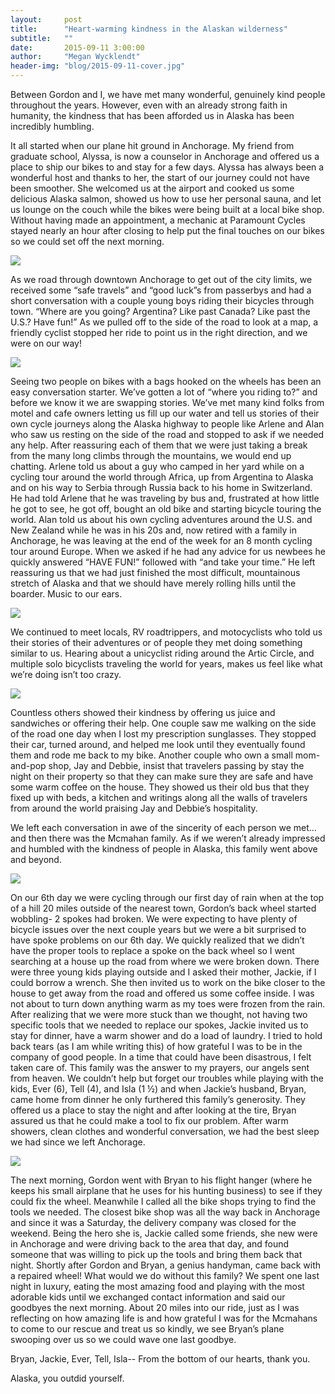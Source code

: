 ```yaml
---
layout:     post
title:      "Heart-warming kindness in the Alaskan wilderness"
subtitle:   ""
date:       2015-09-11 3:00:00
author:     "Megan Wycklendt"
header-img: "blog/2015-09-11-cover.jpg"
---
```

Between Gordon and I, we have met many wonderful, genuinely kind people throughout the years. However, even with an already strong faith in humanity, the kindness that has been afforded us in Alaska has been incredibly humbling.

It all started when our plane hit ground in Anchorage. My friend from graduate school, Alyssa, is now a counselor in Anchorage and offered us a place to ship our bikes to and stay for a few days. Alyssa has always been a wonderful host and thanks to her, the start of our journey could not have been smoother. She welcomed us at the airport and cooked us some delicious Alaska salmon, showed us how to use her personal sauna, and let us lounge on the couch while the bikes were being built at a local
bike shop.  Without having made an appointment, a mechanic at Paramount Cycles stayed nearly an hour after closing to help put the final touches on our bikes so we could set off the next morning.

<img class="img-responsive center-block" src ="{{ site.url }}/blog/2015-09-11-start.JPG"/>

As we road through downtown Anchorage to get out of the city limits, we received some “safe travels” and “good luck”s from passerbys and had a short conversation with a couple young boys riding their bicycles through town. “Where are you going? Argentina? Like past Canada? Like past the U.S.? Have fun!” As we pulled off to the side of the road to look at a map, a friendly cyclist stopped her ride to point us in the right direction, and we were on our way!

<img class="img-responsive center-block" src ="{{ site.url }}/blog/2015-09-11-roadside.jpg"/>

Seeing two people on bikes with a bags hooked on the wheels has been an easy conversation starter. We’ve gotten a lot of “where you riding to?” and before we know it we are swapping stories. We’ve met many kind folks from motel and cafe owners letting us fill up our water and tell us stories of their own cycle journeys along the Alaska highway to people like Arlene and Alan who saw us resting on the side of the road and stopped to ask if we needed any help. After reassuring each of them that we
were just taking a break from the many long climbs through the mountains, we would end up chatting. Arlene told us about a guy who camped in her yard while on a cycling tour around the world through Africa, up from Argentina to Alaska and on his way to Serbia through Russia back to his home in Switzerland. He had told Arlene that he was traveling by bus and, frustrated at how little he got to see, he got off, bought an old bike and starting bicycle touring the world. Alan told us about his own
cycling adventures around the U.S. and New Zealand while he was in his 20s and, now retired with a family in Anchorage, he was leaving at the end of the week for an 8 month cycling tour around Europe. When we asked if he had any advice for us newbees he quickly answered  “HAVE FUN!” followed with “and take your time.” He left reassuring us that we had just finished the most difficult, mountainous stretch of Alaska and that we should have merely rolling hills until the boarder. Music to our ears.

<img class="img-responsive center-block" src ="{{ site.url }}/blog/2015-09-11-peace.jpg"/>

We continued to meet locals, RV roadtrippers, and motocyclists who told us their stories of their adventures or of people they met doing something similar to us. Hearing about a unicyclist riding around the Artic Circle, and multiple solo bicyclists traveling the world for years, makes us feel like what we’re doing isn’t too crazy.

<img class="img-responsive center-block" src ="{{ site.url }}/blog/2015-09-11-roadside2.jpg"/>

Countless others showed their kindness by offering us juice and sandwiches or offering their help. One couple saw me walking on the side of the road one day when I lost my prescription sunglasses. They stopped their car, turned around, and helped me look until they eventually found them and rode me back to my bike. Another couple who own a small mom-and-pop shop, Jay and Debbie, insist that travelers passing by stay the night on their property so that they can make sure they are safe and have
some warm coffee on the house. They showed us their old bus that they fixed up with beds, a kitchen and writings along all the walls of travelers from around the world praising Jay and Debbie’s hospitality.

We left each conversation in awe of the sincerity of each person we met… and then there was the Mcmahan family. As if we weren’t already impressed and humbled with the kindness of people in Alaska, this family went above and beyond.

<img class="img-responsive center-block" src ="{{ site.url }}/blog/2015-09-11-family.jpg"/>

On our 6th day we were cycling through our first day of rain when at the top of a hill 20 miles outside of the nearest town, Gordon’s back wheel started wobbling- 2 spokes had broken. We were expecting to have plenty of bicycle issues over the next couple years but we were a bit surprised to have spoke problems on our 6th day. We quickly realized that we didn’t have the proper tools to replace a spoke on the back wheel so I went searching at a house up the road from where we were broken down.
There were three young kids playing outside and I asked their mother, Jackie, if I could borrow a wrench. She then invited us to work on the bike closer to the house to get away from the road and offered us some coffee inside. I was not about to turn down anything warm as my toes were frozen from the rain. After realizing that we were more stuck than we thought, not having two specific tools that we needed to replace our spokes, Jackie invited us to stay for dinner, have a warm shower and do a
load of laundry. I tried to hold back tears (as I am while writing this) of how grateful I was to be in the company of good people. In a time that could have been disastrous, I felt taken care of. This family was the answer to my prayers, our angels sent from heaven. We couldn’t help but forget our troubles while playing with the kids, Ever (6), Tell (4), and Isla (1 ½) and when Jackie’s husband, Bryan, came home from dinner he only furthered this family’s generosity. They offered us a place to
stay the night and after looking at the tire, Bryan assured us that he could make a tool to fix our problem. After warm showers, clean clothes and wonderful conversation, we had the best sleep we had since we left Anchorage.

<img class="img-responsive center-block" src ="{{ site.url }}/blog/2015-09-11-repair.JPG"/>

The next morning, Gordon went with Bryan to his flight hanger (where he keeps his small airplane that he uses for his hunting business) to see if they could fix the wheel. Meanwhile I called all the bike shops trying to find the tools we needed. The closest bike shop was all the way back in Anchorage and since it was a Saturday, the delivery company was closed for the weekend. Being the hero she is, Jackie called some friends, she new were in Anchorage and were driving back to the area that day,
and found someone that was willing to pick up the tools and bring them back that night. Shortly after Gordon and Bryan, a genius handyman, came back with a repaired wheel! What would we do without this family? We spent one last night in luxury, eating the most amazing food and playing with the most adorable kids until we exchanged contact information and said our goodbyes the next morning. About 20 miles into our ride,  just as I was reflecting on how amazing life is and how grateful I was for
the Mcmahans to come to our rescue and treat us so kindly, we see Bryan’s plane swooping over us so we could wave one last goodbye.

Bryan, Jackie, Ever, Tell, Isla-- From the bottom of our hearts, thank you.

Alaska, you outdid yourself.
